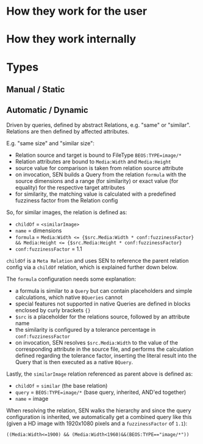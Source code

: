 # How they work for the user

# How they work internally

# Types

## Manual / Static

## Automatic / Dynamic

Driven by queries, defined by abstract Relations, e.g. "same" or "similar".
Relations are then defined by affected attributes.

E.g. "same size" and "similar size":
* Relation source and target is bound to FileType `BEOS:TYPE=image/*`
* Relation attributes are bound to `Media:Width` and `Media:Height`
* source value for comparison is taken from relation source attribute
* on invocation, SEN builds a Query from the relation `formula` with the source dimensions and a range (for similarity)
  or exact value (for equality) for the respective target attributes
* for similarity, the matching value is calculated with a predefined fuzziness factor from
  the Relation config

So, for similar images, the relation is defined as:
* `childOf` = `<similarImage>`
* `name` = dimensions
* `formula` = `Media:Width <= {$src.Media:Width * conf:fuzzinessFactor} && Media:Height <= {$src.Media:Height * conf:fuzzinessFactor}`
* `conf:fuzzinessFactor` = 1.1

`childOf` is a `Meta Relation` and uses SEN to reference the parent relation config via a `childOf` relation, 
which is explained further down below.

The `formula` configuration needs some explanation:
* a formula is similar to a `Query` but can contain placeholders and simple calculations, which native `BQueries` cannot
* special features not supported in native Queries are defined in blocks enclosed by curly brackets `{}`
* `$src` is a placeholder for the relations source, followed by an attribute name
* the similarity is configured by a tolerance percentage in `conf:fuzzinessFactor`
* on invocation, SEN resolves `$src.Media:Width` to the value of the corresponding attribute in the source file,
  and performs the calculation defined regarding the tolerance factor, inserting the literal result into the Query
  that is then executed as a native `BQuery`.

Lastly, the `similarImage` relation referenced as parent above is defined as:
* `childOf` = `similar` (the base relation)
* `query` = `BEOS:TYPE=image/*` (base query, inherited, AND'ed together)
* `name` = image

When resolving the relation, SEN walks the hierarchy and since the query configuration is inherited,
we automatically get a combined query like this (given a HD image with 1920x1080 pixels and a `fuzzinessFactor` of `1.1`):

```
((Media:Width<=1900) && (Media:Width<1960)&&(BEOS:TYPE=="image/*"))
```
